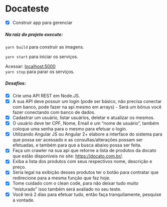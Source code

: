 # Docateste

- [x] Construir app para gerenciar

##### Na raiz do projeto execute:

`yarn build` para construir as imagens.

`yarn start` para iniciar os serviços.

Acessar: [localhost:5000](http://localhost:5000/)
<br>
`yarn stop` para parar os serviços.

##### Desafios:
- [x] Crie uma API REST em Node.JS.
- [x] A sua API deve possuir um login (pode ser básico, não precisa conectar com banco, pode fazer na api mesmo em arrays) - Será um bônus você fazer conectando com banco de dados.
- [x] Cadastrar um usuário, listar usuários, deletar e atualizar os mesmos.
- [x] O usuário deve ter CPF, Nome, Email e um “nome de usuário”, também coloque uma senha para o mesmo para efetuar o login.
- [x] Utilizando Angular JS ou Angular 2+ elabore a interface do sistema para que possa ser acessado e as consultas/alterações possam ser efetuadas, e também para que a busca abaixo possa ser feita.
- [x] Faça um crawler na sua api que retorne a lista de produtos da docato que estão disponíveis no site: https://docato.com.br/.
- [x] Exiba a lista dos produtos com seus respectivos nome, descrição e preço.
- [x] Seria legal na exibição desses produtos ter o botão para contratar que redirecione para a mesma função que faz hoje.
- [x] Tome cuidado com o clean code, para não deixar tudo muito “misturado” isso também será avaliado no seu teste.
- [x] Você terá 2 dias para efetuar tudo, então faça tranquilamente, pesquise a vontade.
